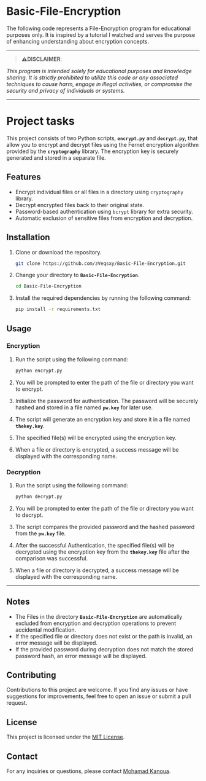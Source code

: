 # Basic-File-Encryption

The following code represents a File-Encryption program for educational purposes only. 
It is inspired by a tutorial I watched and serves the purpose of enhancing understanding about encryption concepts.

-------------

> **⚠️DISCLAIMER**:

*This program is intended solely for educational purposes and knowledge sharing. It is strictly prohibited to utilize this code or any associated techniques to cause harm, engage in illegal activities, or compromise the security and privacy of individuals or systems.*

-------------

# Project tasks

This project consists of two Python scripts, **`encrypt.py`** and **`decrypt.py`**, that allow you to encrypt and decrypt files using the Fernet encryption algorithm provided by the **`cryptography`** library. The encryption key is securely generated and stored in a separate file.


## **Features**

- Encrypt individual files or all files in a directory using `cryptography` library.
- Decrypt encrypted files back to their original state.
- Password-based authentication using `bcrypt` library for extra security.
- Automatic exclusion of sensitive files from encryption and decryption.


## Installation

1. Clone or download the repository.
    
    ```bash
    git clone https://github.com/zVeqsxy/Basic-File-Encryption.git 
    ```
    
2. Change your directory to **`Basic-File-Encryption`**.
    
    ```bash
    cd Basic-File-Encryption
    ```
    
3. Install the required dependencies by running the following command:
    
    ```bash
    pip install -r requirements.txt
    ```
    

## Usage

### Encryption

1. Run the script using the following command:
    
    ```bash
    python encrypt.py 
    ```
    
2. You will be prompted to enter the path of the file or directory you want to encrypt.
3. Initialize the password for authentication. The password will be securely hashed and stored in a file named **`pw.key`** for later use.
4. The script will generate an encryption key and store it in a file named **`thekey.key`**.
5. The specified file(s) will be encrypted using the encryption key.
6. When a file or directory is encrypted, a success message will be displayed with the corresponding name.

### **Decryption**

1. Run the script using the following command:
    
    ```bash
    python decrypt.py
    ```
    
2. You will be prompted to enter the path of the file or directory you want to decrypt.
3. The script compares the provided password and the hashed password from the **`pw.key`** file.
4. After the successful Authentication, the specified file(s) will be decrypted using the encryption key from the **`thekey.key`** file after the comparison was successful.
5. When a file or directory is decrypted, a success message will be displayed with the corresponding name.

-------------

## Notes

- The Files in the directory **`Basic-File-Encryption`** are automatically excluded from encryption and decryption operations to prevent accidental modification.
- If the specified file or directory does not exist or the path is invalid, an error message will be displayed.
- If the provided password during decryption does not match the stored password hash, an error message will be displayed.




## Contributing

Contributions to this project are welcome. If you find any issues or have suggestions for improvements, feel free to open an issue or submit a pull request.

## License

This project is licensed under the [MIT License](LICENSE). 

## Contact

For any inquiries or questions, please contact [Mohamad Kanoua](mailto:Reyhamudi609@gmail.com).